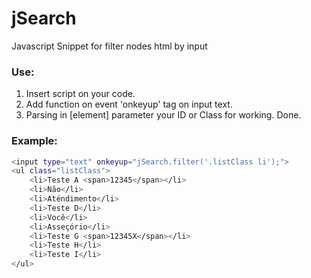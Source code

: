 # jSearch
Javascript Snippet for filter nodes html by input

### Use:
1. Insert script on your code.
2. Add function on event 'onkeyup' tag on input text.
3. Parsing in [element] parameter your ID or Class for working. Done.

### Example:
```sh
<input type="text" onkeyup="jSearch.filter('.listClass li');">
<ul class="listClass">
    <li>Teste A <span>12345</span></li>
    <li>Não</li>
    <li>Aténdimento</li>
    <li>Teste D</li>
    <li>Você</li>
    <li>Asseçório</li>
    <li>Teste G <span>12345X</span></li>
    <li>Teste H</li>
    <li>Teste I</li>
</ul>
```
